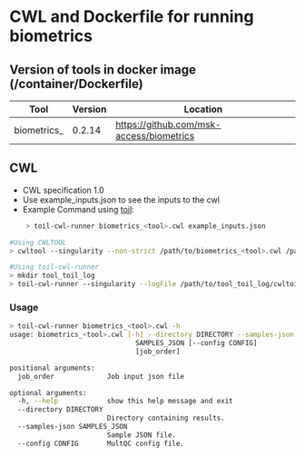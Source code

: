 # CWL and Dockerfile for running biometrics

## Version of tools in docker image (/container/Dockerfile)

| Tool | Version | Location |
|--- |--- |--- |
| biometrics_<tool>   | 0.2.14  |  <https://github.com/msk-access/biometrics> |

## CWL

- CWL specification 1.0
- Use example_inputs.json to see the inputs to the cwl
- Example Command using [toil](https://toil.readthedocs.io):

```bash
    > toil-cwl-runner biometrics_<tool>.cwl example_inputs.json
```

```bash
#Using CWLTOOL
> cwltool --singularity --non-strict /path/to/biometrics_<tool>.cwl /path/to/example_inputs.json

#Using toil-cwl-runner
> mkdir tool_toil_log
> toil-cwl-runner --singularity --logFile /path/to/tool_toil_log/cwltoil.log  --jobStore /path/to/tool_jobStore --batchSystem lsf --workDir /path/to/tool_toil_log --outdir . --writeLogs /path/to/tool_toil_log --logLevel DEBUG --stats --retryCount 2 --disableCaching --maxLogFileSize 20000000000 /path/to/biometrics_<tool>.cwl /path/to/example_inputs.json > tool_toil.stdout 2> tool_toil.stderr &
```

### Usage

```bash
> toil-cwl-runner biometrics_<tool>.cwl -h
usage: biometrics_<tool>.cwl [-h] --directory DIRECTORY --samples-json
                               SAMPLES_JSON [--config CONFIG]
                               [job_order]

positional arguments:
  job_order             Job input json file

optional arguments:
  -h, --help            show this help message and exit
  --directory DIRECTORY
                        Directory containing results.
  --samples-json SAMPLES_JSON
                        Sample JSON file.
  --config CONFIG       MultQC config file.
```
